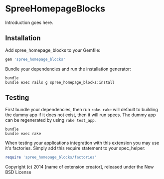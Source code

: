 SpreeHomepageBlocks
===================

Introduction goes here.

Installation
------------

Add spree_homepage_blocks to your Gemfile:

```ruby
gem 'spree_homepage_blocks'
```

Bundle your dependencies and run the installation generator:

```shell
bundle
bundle exec rails g spree_homepage_blocks:install
```

Testing
-------

First bundle your dependencies, then run `rake`. `rake` will default to building the dummy app if it does not exist, then it will run specs. The dummy app can be regenerated by using `rake test_app`.

```shell
bundle
bundle exec rake
```

When testing your applications integration with this extension you may use it's factories.
Simply add this require statement to your spec_helper:

```ruby
require 'spree_homepage_blocks/factories'
```

Copyright (c) 2014 [name of extension creator], released under the New BSD License
